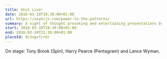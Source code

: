 ```yaml
---
title: Unit Live!
date: 2016-03-10T18:30:00+01:00
url: https://asyncjs.com/power-to-the-patterns/
summary: A night of thought provoking and entertaining presentations by leading designers, and the chance to buy signed copies of Unit Editions titles.
start: 2016-03-10T18:30:00+01:00
end: 2016-03-10T21:30:00+01:00
placeId: 9c3xgvfc+6r
---
```

On stage: Tony Brook (Spin), Harry Pearce (Pentagram) and Lance Wyman.
